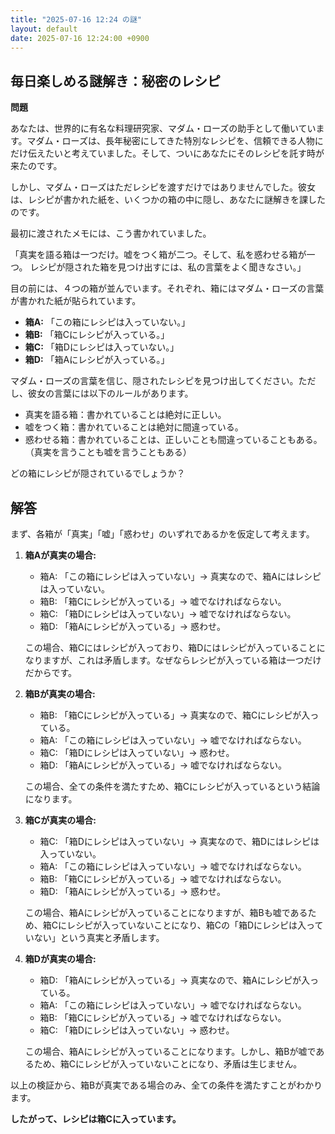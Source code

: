 ```yaml
---
title: "2025-07-16 12:24 の謎"
layout: default
date: 2025-07-16 12:24:00 +0900
---
```

## 毎日楽しめる謎解き：秘密のレシピ

**問題**

あなたは、世界的に有名な料理研究家、マダム・ローズの助手として働いています。マダム・ローズは、長年秘密にしてきた特別なレシピを、信頼できる人物にだけ伝えたいと考えていました。そして、ついにあなたにそのレシピを託す時が来たのです。

しかし、マダム・ローズはただレシピを渡すだけではありませんでした。彼女は、レシピが書かれた紙を、いくつかの箱の中に隠し、あなたに謎解きを課したのです。

最初に渡されたメモには、こう書かれていました。

「真実を語る箱は一つだけ。嘘をつく箱が二つ。そして、私を惑わせる箱が一つ。
レシピが隠された箱を見つけ出すには、私の言葉をよく聞きなさい。」

目の前には、４つの箱が並んでいます。それぞれ、箱にはマダム・ローズの言葉が書かれた紙が貼られています。

*   **箱A:** 「この箱にレシピは入っていない。」
*   **箱B:** 「箱Cにレシピが入っている。」
*   **箱C:** 「箱Dにレシピは入っていない。」
*   **箱D:** 「箱Aにレシピが入っている。」

マダム・ローズの言葉を信じ、隠されたレシピを見つけ出してください。ただし、彼女の言葉には以下のルールがあります。

*   真実を語る箱：書かれていることは絶対に正しい。
*   嘘をつく箱：書かれていることは絶対に間違っている。
*   惑わせる箱：書かれていることは、正しいことも間違っていることもある。（真実を言うことも嘘を言うこともある）

どの箱にレシピが隠されているでしょうか？

## 解答

まず、各箱が「真実」「嘘」「惑わせ」のいずれであるかを仮定して考えます。

1.  **箱Aが真実の場合:**
    *   箱A: 「この箱にレシピは入っていない」→ 真実なので、箱Aにはレシピは入っていない。
    *   箱B: 「箱Cにレシピが入っている」→ 嘘でなければならない。
    *   箱C: 「箱Dにレシピは入っていない」→ 嘘でなければならない。
    *   箱D: 「箱Aにレシピが入っている」→ 惑わせ。

    この場合、箱Cにはレシピが入っており、箱Dにはレシピが入っていることになりますが、これは矛盾します。なぜならレシピが入っている箱は一つだけだからです。

2.  **箱Bが真実の場合:**
    *   箱B: 「箱Cにレシピが入っている」→ 真実なので、箱Cにレシピが入っている。
    *   箱A: 「この箱にレシピは入っていない」→ 嘘でなければならない。
    *   箱C: 「箱Dにレシピは入っていない」→ 惑わせ。
    *   箱D: 「箱Aにレシピが入っている」→ 嘘でなければならない。

    この場合、全ての条件を満たすため、箱Cにレシピが入っているという結論になります。

3.  **箱Cが真実の場合:**
    *   箱C: 「箱Dにレシピは入っていない」→ 真実なので、箱Dにはレシピは入っていない。
    *   箱A: 「この箱にレシピは入っていない」→ 嘘でなければならない。
    *   箱B: 「箱Cにレシピが入っている」→ 嘘でなければならない。
    *   箱D: 「箱Aにレシピが入っている」→ 惑わせ。

    この場合、箱Aにレシピが入っていることになりますが、箱Bも嘘であるため、箱Cにレシピが入っていないことになり、箱Cの「箱Dにレシピは入っていない」という真実と矛盾します。

4.  **箱Dが真実の場合:**
    *   箱D: 「箱Aにレシピが入っている」→ 真実なので、箱Aにレシピが入っている。
    *   箱A: 「この箱にレシピは入っていない」→ 嘘でなければならない。
    *   箱B: 「箱Cにレシピが入っている」→ 嘘でなければならない。
    *   箱C: 「箱Dにレシピは入っていない」→ 惑わせ。

    この場合、箱Aにレシピが入っていることになります。しかし、箱Bが嘘であるため、箱Cにレシピが入っていないことになり、矛盾は生じません。

以上の検証から、箱Bが真実である場合のみ、全ての条件を満たすことがわかります。

**したがって、レシピは箱Cに入っています。**
